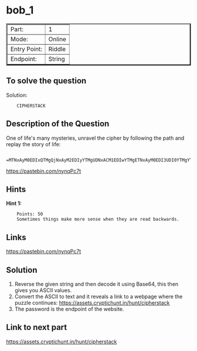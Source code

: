 # bob_1

<table border = '3'>
    <tr>
        <td>Part:</td>
        <td>1</td>
    </tr>
    <tr>
        <td>Mode:</td>
        <td>Online</td>
    </tr>
    <tr>
        <td>Entry Point:</td>
        <td>Riddle</td>
    </tr>
    <tr>
        <td>Endpoint:</td>
        <td>String</td>
    </tr>
</table>

## To solve the question    

Solution: 

        CIPHERSTACK

## Description of the Question

One of life's many mysteries, unravel the cipher by following the path and replay the story of life:

        =MTNxAyM0EDIxQTMgQjNxAyM2EDIyYTMgUDNxACM1EDIwYTMgETNxAyM0EDI3UDI0YTMgYTNxASN2EDIwUTMgcTNgYTNxASM1EDI2UDI0YTMgYTNxASN2EDIwUTMgMDNxASM1EDI0YTMgAjNxASM3EDIyYTMgMDNxAiN1AyM2EDI0YTMgUDNxAyM2EDIzYTMgEDNxAyN1AyN1AiM3AyM2EDIwYTMgQjNxACN2EDIwUTM

https://pastebin.com/nynqPc7t

## Hints


**Hint 1:** 
      
        Points: 50
        Sometimes things make more sense when they are read backwards.


## Links 

https://pastebin.com/nynqPc7t

## Solution 

1. Reverse the given string and then decode it using Base64, this then gives you ASCII values.
2. Convert the ASCII to text and it reveals a link to a webpage where the puzzle continues: https://assets.cryptichunt.in/hunt/cipherstack
3. The password is the endpoint of the website.

## Link to next part

https://assets.cryptichunt.in/hunt/cipherstack